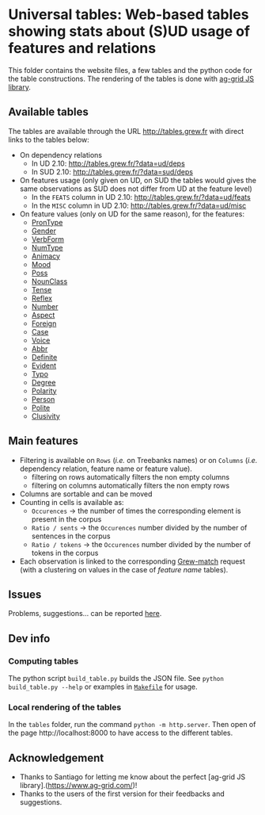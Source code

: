 # Universal tables: Web-based tables showing stats about (S)UD usage of features and relations

This folder contains the website files, a few tables and the python code for the table constructions.
The rendering of the tables is done with [ag-grid JS library](https://www.ag-grid.com/).

## Available tables

The tables are available through the URL http://tables.grew.fr with direct links to the tables below:

* On dependency relations
  * In UD 2.10: http://tables.grew.fr/?data=ud/deps
  * In SUD 2.10: http://tables.grew.fr/?data=sud/deps
* On features usage (only given on UD, on SUD the tables would gives the same observations as SUD does not differ from UD at the feature level)
  * In the `FEATS` column in UD 2.10: http://tables.grew.fr/?data=ud/feats
  * In the `MISC` column in UD 2.10: http://tables.grew.fr/?data=ud/misc
* On feature values (only on UD for the same reason), for the features:
  * [PronType](http://tables.grew.fr/?data=ud/PronType)
  * [Gender](http://tables.grew.fr/?data=ud/Gender)
  * [VerbForm](http://tables.grew.fr/?data=ud/VerbForm)
  * [NumType](http://tables.grew.fr/?data=ud/NumType)
  * [Animacy](http://tables.grew.fr/?data=ud/Animacy)
  * [Mood](http://tables.grew.fr/?data=ud/Mood)
  * [Poss](http://tables.grew.fr/?data=ud/Poss)
  * [NounClass](http://tables.grew.fr/?data=ud/NounClass)
  * [Tense](http://tables.grew.fr/?data=ud/Tense)
  * [Reflex](http://tables.grew.fr/?data=ud/Reflex)
  * [Number](http://tables.grew.fr/?data=ud/Number)
  * [Aspect](http://tables.grew.fr/?data=ud/Aspect)
  * [Foreign](http://tables.grew.fr/?data=ud/Foreign)
  * [Case](http://tables.grew.fr/?data=ud/Case)
  * [Voice](http://tables.grew.fr/?data=ud/Voice)
  * [Abbr](http://tables.grew.fr/?data=ud/Abbr)
  * [Definite](http://tables.grew.fr/?data=ud/Definite)
  * [Evident](http://tables.grew.fr/?data=ud/Evident)
  * [Typo](http://tables.grew.fr/?data=ud/Typo)
  * [Degree](http://tables.grew.fr/?data=ud/Degree)
  * [Polarity](http://tables.grew.fr/?data=ud/Polarity)
  * [Person](http://tables.grew.fr/?data=ud/Person)
  * [Polite](http://tables.grew.fr/?data=ud/Polite)
  * [Clusivity](http://tables.grew.fr/?data=ud/Clusivity)

## Main features
 * Filtering is available on `Rows` (*i.e.* on Treebanks names) or on `Columns` (*i.e.* dependency relation, feature name or feature value).
    * filtering on rows automatically filters the non empty columns
    * filtering on columns automatically filters the non empty rows   
 * Columns are sortable and can be moved
 * Counting in cells is available as:
    * `Occurences` &rarr; the number of times the corresponding element is present in the corpus
    * `Ratio / sents` &rarr; the `Occurences` number divided by the number of sentences in the corpus
    * `Ratio / tokens` &rarr; the `Occurences` number divided by the number of tokens in the corpus
 * Each observation is linked to the corresponding [Grew-match](http://match.grew.fr) request (with a clustering on values in the case of *feature name* tables).

## Issues
Problems, suggestions… can be reported [here](https://github.com/surfacesyntacticud/tools/issues/new?labels=tables).

## Dev info

### Computing tables

The python script `build_table.py` builds the JSON file.
See `python build_table.py --help` or examples in [`Makefile`](./Makefile) for usage. 

### Local rendering of the tables

In the `tables` folder, run the command `python -m http.server`.
Then open of the page http://localhost:8000 to have access to the different tables.

## Acknowledgement

 * Thanks to Santiago for letting me know about the perfect [ag-grid JS library].(https://www.ag-grid.com/)! 
 * Thanks to the users of the first version for their feedbacks and suggestions.
